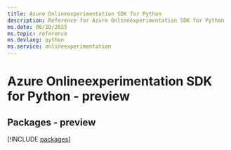 ```yaml
---
title: Azure Onlineexperimentation SDK for Python
description: Reference for Azure Onlineexperimentation SDK for Python
ms.date: 08/20/2025
ms.topic: reference
ms.devlang: python
ms.service: onlineexperimentation
---
```

# Azure Onlineexperimentation SDK for Python - preview
## Packages - preview
[!INCLUDE [packages](onlineexperimentation-index.md)]